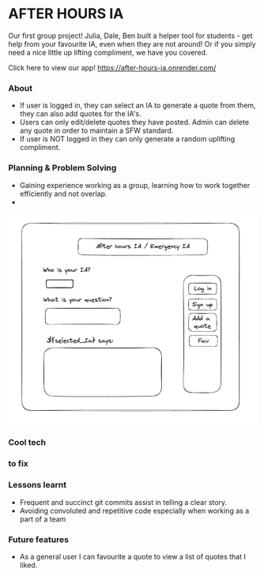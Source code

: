 # AFTER HOURS IA
Our first group project! Julia, Dale, Ben built a helper tool for students - get help from your favourite IA, even when they are not around! Or if you simply need a nice little up lifting compliment, we have you covered.

Click here to view our app! https://after-hours-ia.onrender.com/

### About 

- If user is logged in, they can select an IA to generate a quote from them, they can also add quotes for the IA's.
- Users can only edit/delete quotes they have posted. Admin can delete any quote in order to maintain a SFW standard.
- If user is NOT logged in they can only generate a random uplifting compliment.


### Planning & Problem Solving

- Gaining experience working as a group, learning how to work together efficiently and not overlap.
- 

![IA](resources/wireframe.png)

### Cool tech


### to fix

### Lessons learnt

- Frequent and succinct git commits assist in telling a clear story. 
- Avoiding convoluted and repetitive code especially when working as a part of a team 

### Future features

- As a general user I can favourite a quote to view a list of quotes that I liked.